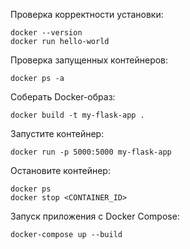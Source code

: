 Проверка корректности установки:

    docker --version
    docker run hello-world

Проверка запущенных контейнеров:

    docker ps -a

Соберать Docker-образ:

    docker build -t my-flask-app .

Запустите контейнер:

    docker run -p 5000:5000 my-flask-app

Остановите контейнер:

    docker ps
    docker stop <CONTAINER_ID>

Запуск приложения с Docker Compose:

    docker-compose up --build
